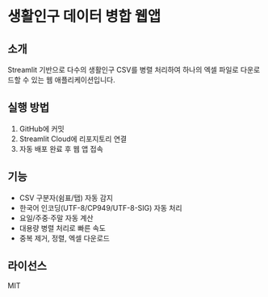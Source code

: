 # 생활인구 데이터 병합 웹앱

## 소개
Streamlit 기반으로 다수의 생활인구 CSV를 병렬 처리하여 하나의 엑셀 파일로 다운로드할 수 있는 웹 애플리케이션입니다.

## 실행 방법
1. GitHub에 커밋  
2. Streamlit Cloud에 리포지토리 연결  
3. 자동 배포 완료 후 웹 앱 접속  

## 기능
- CSV 구분자(쉼표/탭) 자동 감지  
- 한국어 인코딩(UTF-8/CP949/UTF-8-SIG) 자동 처리  
- 요일/주중·주말 자동 계산  
- 대용량 병렬 처리로 빠른 속도  
- 중복 제거, 정렬, 엑셀 다운로드  

## 라이선스
MIT
